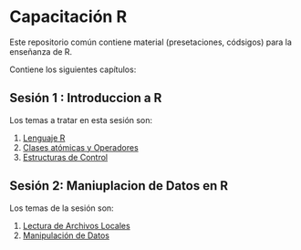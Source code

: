 # Capacitación R

Este repositorio común contiene material (presetaciones, códsigos) para la enseñanza de R.

Contiene los siguientes capítulos:

## Sesión 1 : Introduccion a R

Los temas a tratar en  esta sesión son:

1. [Lenguaje R](https://github.com/DarkosBox/Sesiones-R/blob/master/Sesion1/Lenguaje_R.html)
2. [Clases atómicas y Operadores](https://github.com/DarkosBox/Sesiones-R/blob/master/Sesion1/Tipos_de_Variables.html)
3. [Estructuras de Control](https://github.com/DarkosBox/Sesiones-R/blob/master/Sesion1/Estructuras_de_Control.html)

## Sesión 2: Maniuplacion de Datos en R

Los temas de la sesión son:

1. [Lectura de Archivos Locales](https://github.com/DarkosBox/Sesiones-R/blob/master/Sesion2/Lectura_de_Archivos_Locales.html)
2. [Manipulación de Datos](https://github.com/DarkosBox/Sesiones-R/blob/master/Sesion2/Manipulaci%C3%B3n_de_Datos.html)

